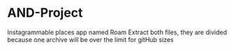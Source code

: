 # AND-Project
Instagrammable places app named Roam
Extract both files, they are divided because one archive will be over the limit for gitHub sizes
